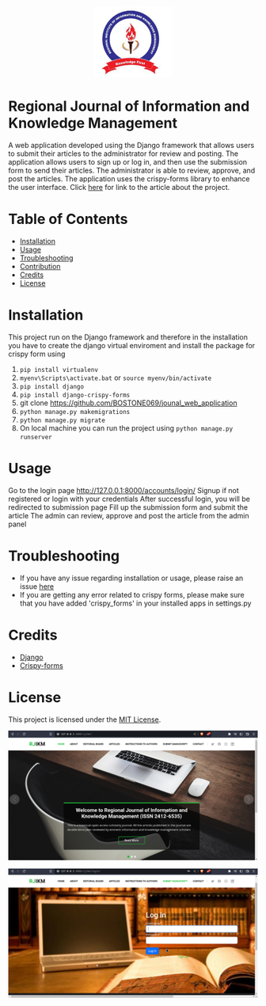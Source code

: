 <p align="center">
    <img src="rjikm/static/rjikm/logo.png">
</p>

# Regional Journal of Information and Knowledge Management
A web application developed using the Django framework that allows users to submit their articles to the administrator for review and posting. The application allows users to sign up or log in, and then use the submission form to send their articles. The administrator is able to review, approve, and post the articles. The application uses the crispy-forms library to enhance the user interface.
Click [here](#https://www.linkedin.com/posts/bostone-ochieng-b258a8108_rjikm-journal-web-application-project-activity-7018873866508775424-I-FO?utm_source=share&utm_medium=member_desktop) for link to the article about the project.

# Table of Contents
- [Installation](#Installation)
- [Usage](#Usage)
- [Troubleshooting](#Troubleshooting)
- [Contribution](#Contribution)
- [Credits](#Credits)
- [License](#License)

# Installation
This project run on the Django framework and 
therefore in the installation you have to create
 the django virtual enviroment and install the package for 
crispy form using 
1. `pip install virtualenv`
2. `myenv\Scripts\activate.bat` or `source myenv/bin/activate`
3. `pip install django`
4. `pip install django-crispy-forms`
5. git clone https://github.com/BOSTONE069/jounal_web_application
6. `python manage.py makemigrations `
7. `python manage.py migrate`
8. On local machine you can run the project using `python manage.py runserver`

# Usage
Go to the login page http://127.0.0.1:8000/accounts/login/
Signup if not registered or login with your credentials
After successful login, you will be redirected to submission page
Fill up the submission form and submit the article
The admin can review, approve and post the article from the admin panel

# Troubleshooting
- If you have any issue regarding installation or usage, please raise an issue [here](#https://github.com/BOSTONE069/jounal_web_application)
- If you are getting any error related to crispy forms, please make sure that you have added 'crispy_forms' in your installed apps in settings.py


# Credits
- [Django](#https://www.djangoproject.com/)
- [Crispy-forms](#https://pypi.org/project/django-crispy-forms/)

# License
This project is licensed under the [MIT License](#https://www.mit.edu/~amini/LICENSE.md).


<p style="align:center">
    <img src="Screenshot_20230111_084215.png">
</p>

<p style="align:center">
    <img src="Screenshot_20230111_084426.png">
</p>

